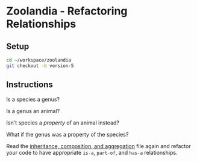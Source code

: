 # Zoolandia - Refactoring Relationships

## Setup

```bash
cd ~/workspace/zoolandia
git checkout -b version-5
```

## Instructions

Is a species a genus?

Is a genus an animal?

Isn't species a *property* of an animal instead?

What if the genus was a property of the species?

Read the [inheritance, composition, and aggregation](../resources/FND_INHERIT_COMPOSE_AGGREGATE.md) file again and refactor your code to have appropriate `is-a`, `part-of`, and `has-a` relationships.
